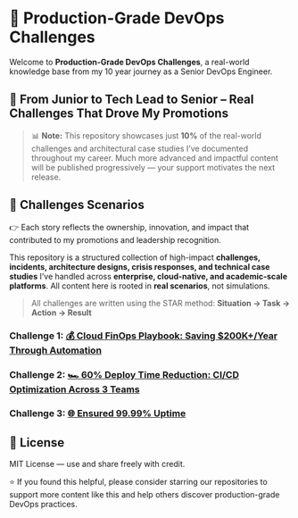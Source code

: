 # 🚧 Production-Grade DevOps Challenges
Welcome to **Production-Grade DevOps Challenges**, a real-world knowledge base from my 10 year journey as a Senior DevOps Engineer.

## 🚀 From Junior to Tech Lead to Senior – Real Challenges That Drove My Promotions

> 📊 **Note:** This repository showcases just **10%** of the real-world challenges and architectural case studies I’ve documented throughout my career. Much more advanced and impactful content will be published progressively — your support motivates the next release.

## 📘 Challenges Scenarios
 👉 Each story reflects the ownership, innovation, and impact that contributed to my promotions and leadership recognition.

This repository is a structured collection of high-impact **challenges, incidents, architecture designs, crisis responses, and technical case studies** I’ve handled across **enterprise, cloud-native, and academic-scale platforms**. All content here is rooted in **real scenarios**, not simulations.

> All challenges are written using the STAR method: **Situation → Task → Action → Result**

### Challenge 1: [💰 Cloud FinOps Playbook: Saving $200K+/Year Through Automation](./challenges/The%20%242%20Million%20Savings%20Strategy.md)

### Challenge 2: [🏎️ 60% Deploy Time Reduction: CI/CD Optimization Across 3 Teams](./challenges/60%25%20deploy%20time%20reduction.md)

### Challenge 3: [🌐 Ensured 99.99% Uptime](./challenges/Ensured%2099.99%25%20Uptime.md)

## 📜 License
MIT License — use and share freely with credit.

⭐ If you found this helpful, please consider starring our repositories to support more content like this and help others discover production-grade DevOps practices.
